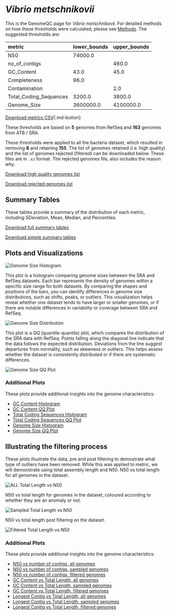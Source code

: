 # *Vibrio metschnikovii*

This is the GenomeQC page for *Vibrio metschnikovii*. For detailed methods on how these thresholds were calculated, please see [Methods](../../methods.md).
The suggested thresholds are: 

| metric                 | lower_bounds   | upper_bounds   |
|:-----------------------|:---------------|:---------------|
| N50                    | 74000.0        |                |
| no_of_contigs          |                | 460.0          |
| GC_Content             | 43.0           | 45.0           |
| Completeness           | 96.0           |                |
| Contamination          |                | 2.0            |
| Total_Coding_Sequences | 3200.0         | 3800.0         |
| Genome_Size            | 3600000.0      | 4100000.0      |

[Download metrics CSV](Vibrio_metschnikovii_metrics.csv){.md-button}


These thresholds are based on **5** genomes from RefSeq and **163** genomes from ATB / SRA.

These thresholds were applied to all the bacteria dataset, which resulted in removing **8** and retaining **155**.
The list of genomes retained (i.e. high quality) and the list of genomes rejected (filtered) can be downloaded below. These files are in `.xz` format. The rejected genomes file, also includes the reason why.

[Download high quality genomes list](Vibrio_metschnikovii_high_quality_genomes.csv.xz)


[Download rejected genomes list](Vibrio_metschnikovii_filtered_out_genomes.csv.xz)



## Summary Tables
These tables provide a summary of the distribution of each metric, including SDeviation, Mean, Median, and Percentiles.

[Download full summary tables](summary.csv)

[Download simple summary tables](selected_summary.csv)

## Plots and Visualizations

![Genome Size Histogram](Genome_Size_refseq_histogram_kde.png)

This plot is a histogram comparing genome sizes between the SRA and RefSeq datasets. Each bar represents the density of genomes within a specific size range for both datasets. By comparing the shapes and positions of the bars, you can identify differences in genome size distributions, such as shifts, peaks, or outliers. This visualization helps reveal whether one dataset tends to have larger or smaller genomes, or if there are notable differences in variability or coverage between SRA and RefSeq.

![Genome Size Distribution](Genome_Size_refseq_histogram_kde.png)

This plot is a QQ (quantile-quantile) plot, which compares the distribution of the SRA data with RefSeq. Points falling along the diagonal line indicate that the data follows the expected distribution. Deviations from the line suggest departures from normality, such as skewness or outliers. This helps assess whether the dataset is consistently distributed or if there are systematic differences.

![Genome Size QQ Plot](Genome_Size_refseq_qqplot.png)

### Additional Plots

These plots provide additional insights into the genome characteristics:

- [GC Content Histogram](GC_Content_refseq_histogram_kde.png)
- [GC Content QQ Plot](GC_Content_refseq_qqplot.png)
- [Total Coding Sequences Histogram](Total_Coding_Sequences_refseq_histogram_kde.png)
- [Total Coding Sequences QQ Plot](Total_Coding_Sequences_refseq_qqplot.png)
- [Genome Size Histogram](Genome_Size_refseq_histogram_kde.png)
- [Genome Size QQ Plot](Genome_Size_refseq_qqplot.png)
## Illustrating the filtering process
These plots illustrate the data, pre and post filtering to demostrate what type of outliers have been removed. While this was applied to metric, we will demonstrate using total assembly length and N50.
N50 vs total length for all genomes in the dataset.

![ALL Total Length vs N50](Vibrio_metschnikovii_all_total_length_N50.png)

N50 vs total length for genomes in the dataset, coloured according to whether they are an anomaly or not.

![Sampled Total Length vs N50](Vibrio_metschnikovii_sample_total_length_N50.png)

N50 vs total length post filtering on the dataset.

![Filtered Total Length vs N50](Vibrio_metschnikovii_filt_total_length_N50.png)

### Additional Plots

These plots provide additional insights into the genome characteristics:

- [N50 vs number of contigs, all genomes](Vibrio_metschnikovii_all_N50_number.png)
- [N50 vs number of contigs, sampled genomes](Vibrio_metschnikovii_sample_N50_number.png)
- [N50 vs number of contigs, filtered genomes](Vibrio_metschnikovii_filt_N50_number.png)
- [GC Content vs Total Length, all genomes](Vibrio_metschnikovii_all_total_length_GC_Content.png)
- [GC Content vs Total Length, sampled genomes](Vibrio_metschnikovii_sample_total_length_GC_Content.png)
- [GC Content vs Total Length, filtered genomes](Vibrio_metschnikovii_filt_total_length_GC_Content.png)
- [Longest Contig vs Total Length, all genomes](Vibrio_metschnikovii_all_total_length_longest.png)
- [Longest Contig vs Total Length, sampled genomes](Vibrio_metschnikovii_sample_total_length_longest.png)
- [Longest Contig vs Total Length, filtered genomes](Vibrio_metschnikovii_filt_total_length_longest.png)
